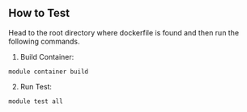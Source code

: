 ## How to Test

Head to the root directory where dockerfile is found and then run the following commands.

1. Build Container: 
```
module container build
```
2. Run Test:
```
module test all
```
